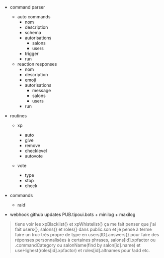 * command parser
  * auto commands
    * nom
    * description
    * schema
    * autorisations
       *  salons
       *  users
    * trigger
    * run
  * reaction responses
    * nom
    * description
    * emoji
    * autorisations
       * message
       * salons
       * users
    * run

* routines
  * xp
    * auto
    * give
    * remove
    * checklevel
    * autovote

  * vote
    * type
    * stop
    * check

* commands
  * raid

* webhook github updates PUB.tipoui.bots + minilog + maxilog

> tiens voir les xpBlacklist{} et xpWhistelist{} ça me fait penser que j'ai fait users{}, salons{} et roles{} dans public.son et je pense à terme faire un truc très propre de type en users[ID].answers{} pour faire des réponses personnalisées à certaines phrases, salons[id].xpfactor ou .commandCategory ou salonName(find by salon[id].name) et useHighest(roles[id].xpfactor) et roles[id].altnames pour !add etc.
